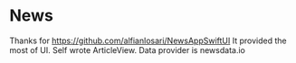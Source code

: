 # News
Thanks for https://github.com/alfianlosari/NewsAppSwiftUI
It provided the most of UI.
Self wrote ArticleView.
Data provider is newsdata.io
